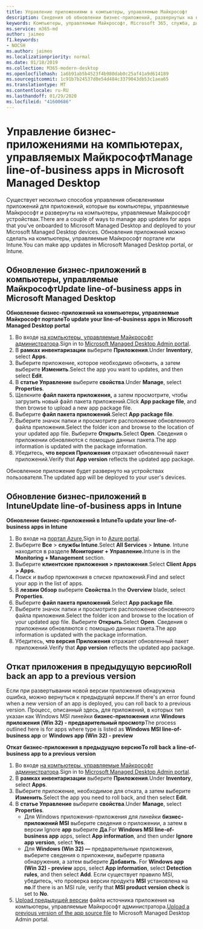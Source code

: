 ```yaml
---
title: Управление приложениями в компьютеры, управляемые Майкрософт
description: Сведения об обновлении бизнес-приложений, развернутых на компьютеры, управляемые Майкрософт устройствах
keywords: Компьютеры, управляемые Майкрософт, Microsoft 365, служба, документация
ms.service: m365-md
author: jaimeo
f1.keywords:
- NOCSH
ms.author: jaimeo
ms.localizationpriority: normal
ms.date: 01/18/2019
ms.collection: M365-modern-desktop
ms.openlocfilehash: 1a6b91ab5b4523f4b980dab0c25af41a9d614189
ms.sourcegitcommit: 1c91b7b24537d0e54d484c3379043db53c1aea65
ms.translationtype: MT
ms.contentlocale: ru-RU
ms.lasthandoff: 01/29/2020
ms.locfileid: "41600686"
---
```

# <a name="manage-line-of-business-apps-in-microsoft-managed-desktop"></a><span data-ttu-id="b12e3-104">Управление бизнес-приложениями на компьютерах, управляемых Майкрософт</span><span class="sxs-lookup"><span data-stu-id="b12e3-104">Manage line-of-business apps in Microsoft Managed Desktop</span></span>

<!--Application management -->

<span data-ttu-id="b12e3-105">Существует несколько способов управления обновлениями приложений для приложений, которые вы компьютеры, управляемые Майкрософт и развернуты на компьютеры, управляемые Майкрософт устройствах.</span><span class="sxs-lookup"><span data-stu-id="b12e3-105">There are a couple of ways to manage app updates for apps that you've onboarded to Microsoft Managed Desktop and deployed to your Microsoft Managed Desktop devices.</span></span> <span data-ttu-id="b12e3-106">Обновления приложений можно сделать на компьютеры, управляемые Майкрософт портале или Intune.</span><span class="sxs-lookup"><span data-stu-id="b12e3-106">You can make app updates in Microsoft Managed Desktop portal, or Intune.</span></span> 

<span id="update-app-mmd" />

## <a name="update-line-of-business-apps-in-microsoft-managed-desktop"></a><span data-ttu-id="b12e3-107">Обновление бизнес-приложений в компьютеры, управляемые Майкрософт</span><span class="sxs-lookup"><span data-stu-id="b12e3-107">Update line-of-business apps in Microsoft Managed Desktop</span></span>

<span data-ttu-id="b12e3-108">**Обновление бизнес-приложений на компьютеры, управляемые Майкрософт портале**</span><span class="sxs-lookup"><span data-stu-id="b12e3-108">**To update your line-of-business apps in Microsoft Managed Desktop portal**</span></span>
1. <span data-ttu-id="b12e3-109">Во входе [на компьютеры, управляемые Майкрософт администратора](https://aka.ms/mmdportal).</span><span class="sxs-lookup"><span data-stu-id="b12e3-109">Sign in to [Microsoft Managed Desktop Admin portal](https://aka.ms/mmdportal).</span></span>
2. <span data-ttu-id="b12e3-110">В **рамках инвентаризации** выберите **Приложения**.</span><span class="sxs-lookup"><span data-stu-id="b12e3-110">Under **Inventory**, select **Apps**.</span></span>  
3. <span data-ttu-id="b12e3-111">Выберите приложение, которое необходимо обновить, а затем выберите **Изменить**.</span><span class="sxs-lookup"><span data-stu-id="b12e3-111">Select the app you want to updates, and then select **Edit**.</span></span>
4. <span data-ttu-id="b12e3-112">В **статье Управление** выберите **свойства**.</span><span class="sxs-lookup"><span data-stu-id="b12e3-112">Under **Manage**, select **Properties**.</span></span> 
5. <span data-ttu-id="b12e3-113">Щелкните **файл пакета приложения,** а затем просмотрите, чтобы загрузить новый файл пакета приложений.</span><span class="sxs-lookup"><span data-stu-id="b12e3-113">Click **App package file**, and then browse to upload a new app package file.</span></span>
6. <span data-ttu-id="b12e3-114">Выберите **файл пакета приложений**.</span><span class="sxs-lookup"><span data-stu-id="b12e3-114">Select **App package file**.</span></span>
7. <span data-ttu-id="b12e3-115">Выберите значок папки и просмотрите расположение обновленного файла приложения.</span><span class="sxs-lookup"><span data-stu-id="b12e3-115">Select the folder icon and browse to the location of your updated app file.</span></span> <span data-ttu-id="b12e3-116">Выберите **Открыть**.</span><span class="sxs-lookup"><span data-stu-id="b12e3-116">Select **Open**.</span></span> <span data-ttu-id="b12e3-117">Сведения о приложении обновляются с помощью данных пакета.</span><span class="sxs-lookup"><span data-stu-id="b12e3-117">The app information is updated with the package information.</span></span>
8. <span data-ttu-id="b12e3-118">Убедитесь, **что версия Приложения** отражает обновленный пакет приложений.</span><span class="sxs-lookup"><span data-stu-id="b12e3-118">Verify that **App version** reflects the updated app package.</span></span> 

<span data-ttu-id="b12e3-119">Обновленное приложение будет развернуто на устройствах пользователя.</span><span class="sxs-lookup"><span data-stu-id="b12e3-119">The updated app will be deployed to your user's devices.</span></span>

<span id="update-app-intune" />

## <a name="update-line-of-business-apps-in-intune"></a><span data-ttu-id="b12e3-120">Обновление бизнес-приложений в Intune</span><span class="sxs-lookup"><span data-stu-id="b12e3-120">Update line-of-business apps in Intune</span></span>

<span data-ttu-id="b12e3-121">**Обновление бизнес-приложений в Intune**</span><span class="sxs-lookup"><span data-stu-id="b12e3-121">**To update your line-of-business apps in Intune**</span></span>
1. <span data-ttu-id="b12e3-122">Во входе на [портал Azure.](https://portal.azure.com)</span><span class="sxs-lookup"><span data-stu-id="b12e3-122">Sign in to [Azure portal](https://portal.azure.com).</span></span>
2. <span data-ttu-id="b12e3-123">Выберите **Все**  >  **службы Intune**.</span><span class="sxs-lookup"><span data-stu-id="b12e3-123">Select **All Services** > **Intune**.</span></span> <span data-ttu-id="b12e3-124">Intune находится в разделе **Мониторинг + Управление.**</span><span class="sxs-lookup"><span data-stu-id="b12e3-124">Intune is in the **Monitoring + Management** section.</span></span>
3. <span data-ttu-id="b12e3-125">Выберите **клиентские приложения > приложения**.</span><span class="sxs-lookup"><span data-stu-id="b12e3-125">Select **Client Apps > Apps**.</span></span>
4. <span data-ttu-id="b12e3-126">Поиск и выбор приложения в списке приложений.</span><span class="sxs-lookup"><span data-stu-id="b12e3-126">Find and select your app in the list of apps.</span></span>
5. <span data-ttu-id="b12e3-127">В **лезвии Обзор** выберите **Свойства**.</span><span class="sxs-lookup"><span data-stu-id="b12e3-127">In the **Overview** blade, select **Properties**.</span></span>
6. <span data-ttu-id="b12e3-128">Выберите **файл пакета приложений**.</span><span class="sxs-lookup"><span data-stu-id="b12e3-128">Select **App package file**.</span></span>
7. <span data-ttu-id="b12e3-129">Выберите значок папки и просмотрите расположение обновленного файла приложения.</span><span class="sxs-lookup"><span data-stu-id="b12e3-129">Select the folder icon and browse to the location of your updated app file.</span></span> <span data-ttu-id="b12e3-130">Выберите **Открыть**.</span><span class="sxs-lookup"><span data-stu-id="b12e3-130">Select **Open**.</span></span> <span data-ttu-id="b12e3-131">Сведения о приложении обновляются с помощью данных пакета.</span><span class="sxs-lookup"><span data-stu-id="b12e3-131">The app information is updated with the package information.</span></span>
8. <span data-ttu-id="b12e3-132">Убедитесь, **что версия Приложения** отражает обновленный пакет приложений.</span><span class="sxs-lookup"><span data-stu-id="b12e3-132">Verify that **App version** reflects the updated app package.</span></span>

<span id="roll-back-app-mmd" />

## <a name="roll-back-an-app-to-a-previous-version"></a><span data-ttu-id="b12e3-133">Откат приложения в предыдущую версию</span><span class="sxs-lookup"><span data-stu-id="b12e3-133">Roll back an app to a previous version</span></span>

<span data-ttu-id="b12e3-134">Если при развертывании новой версии приложения обнаружена ошибка, можно вернуться к предыдущей версии.</span><span class="sxs-lookup"><span data-stu-id="b12e3-134">If there's an error found when a new version of an app is deployed, you can roll back to a previous version.</span></span> <span data-ttu-id="b12e3-135">Процесс, описанный здесь, для приложений, в которых тип указан как Windows MSI линейки **бизнес-приложения** или **Windows приложения (Win 32) - предварительный просмотр**</span><span class="sxs-lookup"><span data-stu-id="b12e3-135">The process outlined here is for apps where type is listed as **Windows MSI line-of-business app** or **Windows app (Win 32) - preview**</span></span>

<span data-ttu-id="b12e3-136">**Откат бизнес-приложения в предыдущую версию**</span><span class="sxs-lookup"><span data-stu-id="b12e3-136">**To roll back a line-of-business app to a previous version**</span></span>

1. <span data-ttu-id="b12e3-137">Во входе [на компьютеры, управляемые Майкрософт администратора](https://aka.ms/mmdportal).</span><span class="sxs-lookup"><span data-stu-id="b12e3-137">Sign in to [Microsoft Managed Desktop Admin portal](https://aka.ms/mmdportal).</span></span>
2. <span data-ttu-id="b12e3-138">В **рамках инвентаризации** выберите **Приложения**.</span><span class="sxs-lookup"><span data-stu-id="b12e3-138">Under **Inventory**, select **Apps**.</span></span>  
3. <span data-ttu-id="b12e3-139">Выберите приложение, необходимое для отката, а затем выберите **Изменить**.</span><span class="sxs-lookup"><span data-stu-id="b12e3-139">Select the app you need to roll back, and then select **Edit**.</span></span>
4. <span data-ttu-id="b12e3-140">В **статье Управление** выберите **свойства**.</span><span class="sxs-lookup"><span data-stu-id="b12e3-140">Under **Manage**, select **Properties**.</span></span> 
    - <span data-ttu-id="b12e3-141">Для Windows приложения-приложения для линейки **бизнес-приложений MSI** выберите сведения о приложении, а затем в версии Ignore **app** выберите **Да**.</span><span class="sxs-lookup"><span data-stu-id="b12e3-141">For **Windows MSI line-of-business app** apps, select **App information**, and then under **Ignore app version**, select **Yes**.</span></span>
    - <span data-ttu-id="b12e3-142">Для **Windows (Win 32) —** предварительные приложения, выберите сведения о приложении, выберите правила обнаружения, а затем выберите **Добавить**.  </span><span class="sxs-lookup"><span data-stu-id="b12e3-142">For **Windows app (Win 32) - preview** apps, select **App information**, select **Detection rules**, and then select **Add**.</span></span> 
    <span data-ttu-id="b12e3-143">Если существует правило MSI, убедитесь, что проверка версии продукта **MSI** установлена на **no**.</span><span class="sxs-lookup"><span data-stu-id="b12e3-143">If there is an MSI rule, verify that **MSI product version check** is set to **No**.</span></span>
5. <span data-ttu-id="b12e3-144">[Upload предыдущей версии](../get-started/deploy-apps.md) файла источника приложения на компьютеры, управляемые Майкрософт администратора.</span><span class="sxs-lookup"><span data-stu-id="b12e3-144">[Upload a previous version of the app source file](../get-started/deploy-apps.md) to Microsoft Managed Desktop Admin portal.</span></span>  

